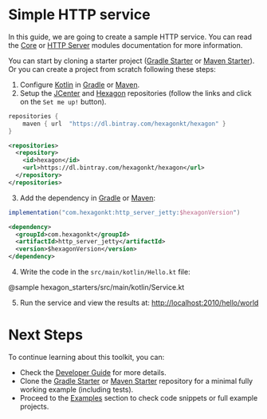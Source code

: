
# Simple HTTP service

In this guide, we are going to create a sample HTTP service. You can read the [Core] or
[HTTP Server] modules documentation for more information.

You can start by cloning a starter project ([Gradle Starter] or [Maven Starter]). Or you can create
a project from scratch following these steps:

1. Configure [Kotlin] in [Gradle][Setup Gradle] or [Maven][Setup Maven].
2. Setup the [JCenter] and [Hexagon] repositories (follow the links and click on the `Set me up!`
   button).

```groovy tab="build.gradle"
repositories {
    maven { url  "https://dl.bintray.com/hexagonkt/hexagon" }
}
```

```xml tab="pom.xml"
<repositories>
  <repository>
    <id>hexagon</id>
    <url>https://dl.bintray.com/hexagonkt/hexagon</url>
  </repository>
</repositories>
```

3. Add the dependency in [Gradle] or [Maven]:

```groovy tab="build.gradle"
implementation("com.hexagonkt:http_server_jetty:$hexagonVersion")
```

```xml tab="pom.xml"
<dependency>
  <groupId>com.hexagonkt</groupId>
  <artifactId>http_server_jetty</artifactId>
  <version>$hexagonVersion</version>
</dependency>
```

4. Write the code in the `src/main/kotlin/Hello.kt` file:

@sample hexagon_starters/src/main/kotlin/Service.kt

5. Run the service and view the results at: [http://localhost:2010/hello/world][Endpoint]

# Next Steps

To continue learning about this toolkit, you can:

* Check the [Developer Guide] for more details.
* Clone the [Gradle Starter] or [Maven Starter] repository for a minimal fully working example
  (including tests).
* Proceed to the [Examples] section to check code snippets or full example projects.

[Gradle Starter]: https://github.com/hexagonkt/gradle_starter
[Maven Starter]: https://github.com/hexagonkt/maven_starter
[Examples]: /examples/http_server_examples/index.html
[Kotlin]: https://kotlinlang.org
[Setup Gradle]: https://kotlinlang.org/docs/reference/using-gradle.html
[Setup Maven]: https://kotlinlang.org/docs/reference/using-maven.html
[JCenter]: https://bintray.com/bintray/jcenter
[Hexagon]: https://bintray.com/hexagonkt/hexagon
[Gradle]: https://gradle.org
[Maven]: https://maven.apache.org
[Endpoint]: http://localhost:2010/hello/world
[Developer Guide]: /developer_guide/index.html
[Core]: /hexagon_core/index.html
[HTTP Server]: /port_http_server/index.html
